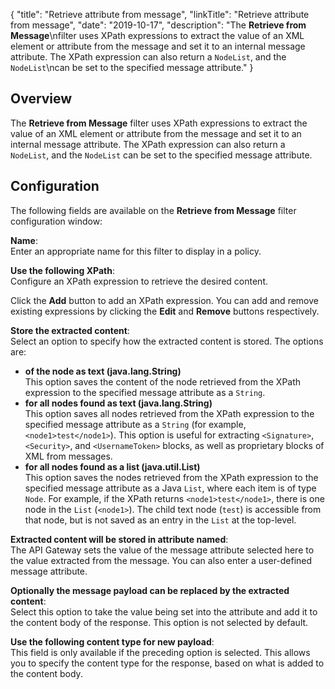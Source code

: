 {
"title": "Retrieve attribute from message",
"linkTitle": "Retrieve attribute from message",
"date": "2019-10-17",
"description": "The **Retrieve from Message**\\nfilter uses XPath expressions to extract the value of an XML element or attribute from the message and set it to an internal message attribute. The XPath expression can also return a `NodeList`, and the `NodeList`\\ncan be set to the specified message attribute."
}
﻿
<div id="p_retr_attrs_message_over">

Overview
--------

The **Retrieve from Message**
filter uses XPath expressions to extract the value of an XML element or attribute from the message and set it to an internal message attribute. The XPath expression can also return a `NodeList`, and the `NodeList`
can be set to the specified message attribute.

</div>

<div id="p_retr_attrs_message_conf">

Configuration
-------------

The following fields are available on the **Retrieve from Message**
filter configuration window:

**Name**:\
Enter an appropriate name for this filter to display in a policy.

**Use the following XPath**:\
Configure an XPath expression to retrieve the desired content.

Click the **Add**
button to add an XPath expression. You can add and remove existing expressions by clicking the **Edit**
and **Remove**
buttons respectively.

**Store the extracted content**:\
Select an option to specify how the extracted content is stored. The options are:

-   **of the node as text (java.lang.String)**\
    This option saves the content of the node retrieved from the XPath expression to the specified message attribute as a `String`.
-   **for all nodes found as text (java.lang.String)**\
    This option saves all nodes retrieved from the XPath expression to the specified message attribute as a `String`
    (for example, `<node1>test</node1>`). This option is useful for extracting `<Signature>`, `<Security>`, and `<UsernameToken>`
    blocks, as well as proprietary blocks of XML from messages.
-   **for all nodes found as a list (java.util.List)**\
    This option saves the nodes retrieved from the XPath expression to the specified message attribute as a Java `List`, where each item is of type `Node`. For example, if the XPath returns `<node1>test</node1>`, there is one node in the `List`
    (`<node1>`). The child text node (`test`) is accessible from that node, but is not saved as an entry in the `List`
    at the top-level.

**Extracted content will be stored in attribute named**:\
The API Gateway sets the value of the message attribute selected here to the value extracted from the message. You can also enter a user-defined message attribute.

**Optionally the message payload can be replaced by the extracted content**:\
Select this option to take the value being set into the attribute and add it to the content body of the response. This option is not selected by default.

**Use the following content type for new payload**:\
This field is only available if the preceding option is selected. This allows you to specify the content type for the response, based on what is added to the content body.

</div>

